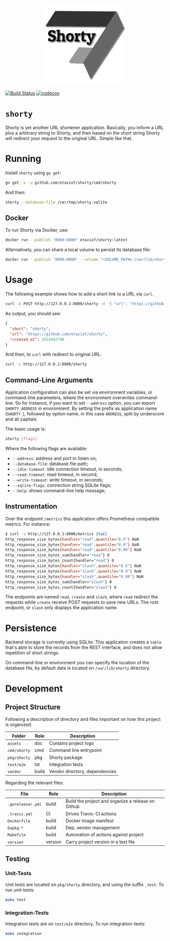 <p align="center"><img src="./assets/logo/shorty.png"/></p>

[![Build Status](https://travis-ci.com/otaviof/shorty.svg?branch=master)](https://travis-ci.com/otaviof/shorty)
[![codecov](https://codecov.io/gh/otaviof/shorty/branch/master/graph/badge.svg)](https://codecov.io/gh/otaviof/shorty)

# `shorty`

Shorty is yet another URL shortener application. Basically, you inform a URL plus a arbitrary
string to Shorty, and then based on the short string Shorty will redirect your request to the
original URL. Simple like that.

# Running

Install `shorty` using `go get`:

``` bash
go get -x -u github.com/otaviof/shorty/cmd/shorty
```

And then:

``` bash
shorty --database-file /var/tmp/shorty.sqlite
```

## Docker

To run Shorty via Docker, use:

``` bash
docker run --publish "8000:8000" otaviof/shorty:latest
```

Alternatively, you can share a local volume to persist its database file:

``` bash
docker run --publish "8000:8000" --volume "<VOLUME_PATH>:/var/lib/shorty" otaviof/shorty:latest
```

# Usage

The following example shows how to add a short link to a URL via `curl`.

``` bash
curl -X POST http://127.0.0.1:8000/shorty -d '{ "url": "https://github.com/otaviof/shorty" }'
```

As output, you should see:

``` json
{
  "short": "shorty",
  "url": "https://github.com/otaviof/shorty",
  "created_at": 1553442790
}
```

And then, to `curl` with redirect to original URL:

``` bash
curl -L http://127.0.0.1:8000/shorty
```

## Command-Line Arguments

Application configuration can also be set via environment variables, or command-line parameters,
where the environment overwrites command-line. So for instance, if you want to set `--address`
option, you can export `SHORTY_ADDRESS` in environment. By setting the prefix as application name
(`SHORTY_`), followed by option name, in this case `ADDRESS`, split by underscore and all capitals.

The basic usage is:

``` bash
shorty [flags]
```

Where the following flags are available:

- `--address`: address and port to listen on;
- `--database-file`: database file path;
- `--idle-timeout`: idle connection timeout, in seconds;
- `--read-timeout`: read timeout, in second;
- `--write-timeout`: write timeout, in seconds;
- `--sqlite-flags`: connection string SQLite flags;
- `--help`: shows command-line help message;

## Instrumentation

Over the endpoint `/metrics` this application offers Prometheus compatible metrics. For instance:

``` bash
$ curl -s http://127.0.0.1:8000/metrics |tail
http_response_size_bytes{handler="read",quantile="0.5"} NaN
http_response_size_bytes{handler="read",quantile="0.9"} NaN
http_response_size_bytes{handler="read",quantile="0.99"} NaN
http_response_size_bytes_sum{handler="read"} 0
http_response_size_bytes_count{handler="read"} 0
http_response_size_bytes{handler="slash",quantile="0.5"} NaN
http_response_size_bytes{handler="slash",quantile="0.9"} NaN
http_response_size_bytes{handler="slash",quantile="0.99"} NaN
http_response_size_bytes_sum{handler="slash"} 0
http_response_size_bytes_count{handler="slash"} 0
```

The endpoints are named `read`, `create` and `slash`, where `read` redirect the requests while
`create` receive POST requests to save new URLs. The root endpoint, or `slash` only displays the
application name.

# Persistence

Backend storage is currently using SQLite. This application creates a `table` that's able to store
the records from the REST interface, and does not allow repetition of short strings.

On command-line or environment you can specify the location of the database file, by default data is
located on `/var/lib/shorty` directory.

# Development

## Project Structure

Following a description of directory and files important on how this project is organized.

| Folder       | Role  | Description                    |
|--------------|-------|--------------------------------|
| `assets`     | doc   | Contains project logo          |
| `cmd/shorty` | cmd   | Command line entrypoint        |
| `pkg/shorty` | pkg   | Shorty package                 |
| `test/e2e`   | tst   | Integration tests              |
| `vendor`     | build | Vendor directory, dependencies |

Regarding the relevant files:

| File              | Role    | Description                                        |
|-------------------|---------|----------------------------------------------------|
| `.goreleaser.yml` | build   | Build the project and organize a release on Github |
| `.travis.yml`     | CI      | Drives Travis-CI actions                           |
| `Dockerfile`      | build   | Docker image manifest                              |
| `Gopkg.*`         | build   | Dep, vendor management                             |
| `Makefile`        | build   | Automation of actions against project              |
| `version`         | version | Carry project version in a text file               |

## Testing

### Unit-Tests

Unit tests are located on `pkg/shorty` directory, and using the suffix `_test`. To run unit-tests:

``` bash
make test
```

### Integration-Tests

Integration tests are on `test/e2e` directory. To run integration-tests:


``` bash
make integration
```
